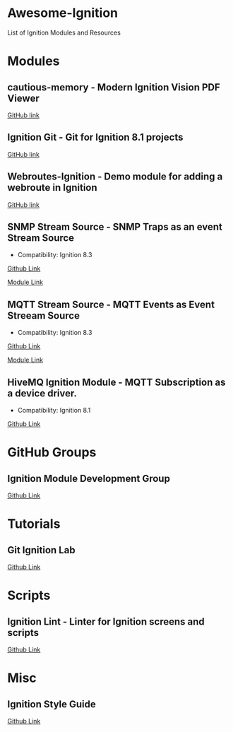 
# Awesome-Ignition
List of Ignition Modules and Resources

# Modules

## cautious-memory - Modern Ignition Vision PDF Viewer 
[GitHub link]( https://github.com/jimender2/cautious-memory )

## Ignition Git - Git for Ignition 8.1 projects 
[GitHub link]( https://github.com/AXONE-IO/ignition-git-module )

## Webroutes-Ignition - Demo module for adding a webroute in Ignition 
[GitHub link]( https://github.com/jimender2/Webroutes-Ignition )

## SNMP Stream Source - SNMP Traps as an event Stream Source
- Compatibility: Ignition 8.3

[Github Link]( https://github.com/system24seven/snmp-stream-source )

[Module Link]( https://github.com/system24seven/snmp-stream-source/releases/download/v1.1.0/SNMP-Event-Stream-Source-Signed.modl)

## MQTT Stream Source - MQTT Events as Event Streeam Source
- Compatibility: Ignition 8.3

[Github Link]( https://github.com/system24seven/mqtt-stream-source )

[Module Link]( https://github.com/system24seven/snmp-stream-source/releases/download/v1.1.0/SNMP-Event-Stream-Source-Signed.modl)

## HiveMQ Ignition Module - MQTT Subscription as a device driver. 
- Compatibility: Ignition 8.1

[Github Link](https://github.com/system24seven/hivemq-ignition-module)


# GitHub Groups

## Ignition Module Development Group

[Github Link]( https://github.com/ignitionmoduledevelopmentcommunity )



# Tutorials

## Git Ignition Lab

[Github Link]( https://github.com/ia-eknorr/git-ignition-lab )


# Scripts

## Ignition Lint - Linter for Ignition screens and scripts

[Github Link](https://github.com/ia-eknorr/ignition-lint)


# Misc

## Ignition Style Guide

[Github Link](https://github.com/ia-eknorr/ignition-git-style-guide)


